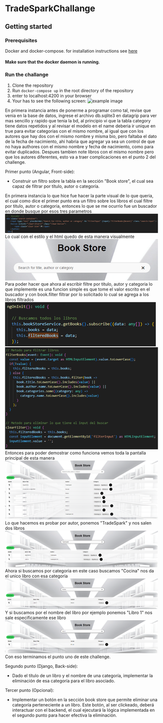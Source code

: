 # TradeSparkChallange



## Getting started

### Prerequisites
Docker and docker-compose. for installation instructions see [here](https://docs.docker.com/install/)

#### Make sure that the docker daemon is running.


### Run the challange
1. Clone the repository
2. Run `docker-compose up` in the root directory of the repository
3. enter to localhost:4200 in your browser
4. Your has to see the following screen:
![example image](images/main_screen.png)


En primera instancia antes de ponerme a programar como tal, revise que venia en la base de datos, ingrese el archivo db.sqlite3 en datagrip para ver mas sencillo y rapido que tenia la bd, al principio vi que la tabla category tiene datos repetidos y al revisar el modelo en el name deberia ir unique en true para evitar categorias con el mismo nombre, al igual que con los autores que hay dos con el mismo nombre y misma bio, pero faltaba el dato de la fecha de nacimiento, ahi habria que agregar ya sea un control de que no haya authores con el mismo nombre y fecha de nacimiento, como para evitar duplicados. Despues tambien note libros con el mismo nombre pero que los autores diferentes, esto va a traer complicaciones en el punto 2 del challenge. 

Primer punto (Angular, Front-side):
- Construir un filtro sobre la tabla en la sección "Book store", el cual sea capaz de filtrar por título, autor o categoría.

En primera instancia lo que hice fue hacer la parte visual de lo que queria, el cual como dice el primer punto era un filtro sobre los libros el cual filtre por titulo, autor o categoria, entonces lo que se me ocurrio fue un buscador en donde busque por esos tres parametros
![example image](images/buscador.png)
Lo cual con el estilo y el html quedo de esta manera visualmente
![example image](images/buscador-front.png)
Para poder hacer que ahora al escribir filtre por titulo, autor y categoria lo que implemente es una funcion simple es que tome el valor escrito en el buscador y con book.filter filtrar por lo solicitado lo cual se agrega a los libros filtrados 
![example image](images/init.png)
![example image](images/filter.png)
Entonces para poder demostrar como funciona vemos toda la pantalla principal de esta manera
![example image](images/principal.png)
Lo que hacemos es probar por autor, ponemos "TradeSpark" y nos salen dos libros
![example image](images/autor.png)
Ahora si buscamos por categoria en este caso buscamos "Cocina" nos da el unico libro con esa categoria
![example image](images/categoria.png)
Y si buscamos por el nombre del libro por ejemplo ponemos "Libro 1" nos sale especificamente ese libro
![example image](images/libro.png)
Con eso terminamos el punto uno de este challenge.

Segundo punto (Django, Back-side):
- Dado el título de un libro y el nombre de una categoría, implementar la eliminación de esa categoría para el libro asociado.


Tercer punto (Opcional):
- Implementar un botón en la sección book store que permite eliminar una categoría perteneciente a un libro. Este botón, al ser clickeado, deberá interactuar con el backend, el cual ejecutará la lógica implementada en el segundo punto para hacer efectiva la eliminación.